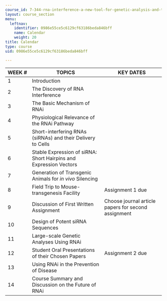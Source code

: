 ```yaml
---
course_id: 7-344-rna-interference-a-new-tool-for-genetic-analysis-and-therapeutics-fall-2004
layout: course_section
menu:
  leftnav:
    identifier: 0986e55ce5c6129cf63186beda846bff
    name: Calendar
    weight: 20
title: Calendar
type: course
uid: 0986e55ce5c6129cf63186beda846bff

---
```


| WEEK # | TOPICS | KEY DATES |
| --- | --- | --- |
| 1 | Introduction | &nbsp; |
| 2 | The Discovery of RNA Interference | &nbsp; |
| 3 | The Basic Mechanism of RNAi | &nbsp; |
| 4 | Physiological Relevance of the RNAi Pathway | &nbsp; |
| 5 | Short-interfering RNAs (siRNAs) and their Delivery to Cells | &nbsp; |
| 6 | Stable Expression of siRNA: Short Hairpins and Expression Vectors | &nbsp; |
| 7 | Generation of Transgenic Animals for _in vivo_ Silencing | &nbsp; |
| 8 | Field Trip to Mouse-transgenesis Facility | Assignment 1 due |
| 9 | Discussion of First Written Assignment | Choose journal article papers for second assignment |
| 10 | Design of Potent siRNA Sequences | &nbsp; |
| 11 | Large-scale Genetic Analyses Using RNAi | &nbsp; |
| 12 | Student Oral Presentations of their Chosen Papers | Assignment 2 due |
| 13 | Using RNAi in the Prevention of Disease | &nbsp; |
| 14 | Course Summary and Discussion on the Future of RNAi |
